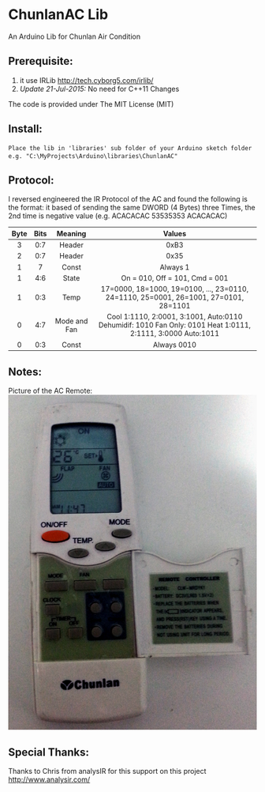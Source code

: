 ChunlanAC Lib
==============

An Arduino Lib for Chunlan Air Condition

Prerequisite:
-------------
1)	it use IRLib http://tech.cyborg5.com/irlib/
2)	_Update 21-Jul-2015:_ No need for C++11 Changes



The code is provided under The MIT License (MIT)

Install:
--------
```
Place the lib in 'libraries' sub folder of your Arduino sketch folder
e.g. "C:\MyProjects\Arduino\libraries\ChunlanAC"
```

Protocol:
---------
I reversed engineered the IR Protocol of the AC and found the following is the format:
it based of sending the same DWORD (4 Bytes) three Times,
the 2nd time is negative value (e.g. ACACACAC 53535353 ACACACAC)

Byte	| Bits	| Meaning		| Values	|
:------:|:-----:|:-------------:|:---------:|
3		| 0:7	| Header		| 0xB3		|
2		| 0:7	| Header		| 0x35		|
1		| 7		| Const			| Always 1	|
1		| 4:6	| State			| On = 010, Off = 101, Cmd = 001	|
1		| 0:3	| Temp			| 17=0000, 18=1000, 19=0100, ..., 23=0110, 24=1110, 25=0001, 26=1001, 27=0101, 28=1101	|
0		| 4:7	| Mode and Fan	| Cool 1:1110, 2:0001, 3:1001, Auto:0110 Dehumidif: 1010 Fan Only: 0101 Heat 1:0111, 2:1111, 3:0000 Auto:1011	|
0		| 0:3	| Const			| Always 0010	|
	
Notes:
------
Picture of the AC Remote:
![Chunlan AC Remote](https://github.com/baget/ChunlanAc/raw/master/Docs/ACRemote.jpg "Chunlan AC Remote")

	
Special Thanks:
--------------
Thanks to Chris from analysIR for this support on this project
http://www.analysir.com/